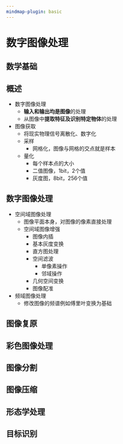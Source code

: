 ```yaml
---
mindmap-plugin: basic
---
```


# 数字图像处理

## 数学基础
## 概述
- 数字图像处理
    - **输入和输出均是图像**的处理
    - 从图像中**提取特征及识别特定物体**的处理
- 图像获取
    - 将现实物理信号离散化、数字化
    - 采样
        - 网格化，图像与网格的交点就是样本
    - 量化
        - 每个样本点的大小
        - 二值图像，1bit，2个值
        - 灰度图，8bit，256个值

## 数字图像处理
- 空间域图像处理
	- 图像平面本身，对图像的像素直接处理
    - 空间域图像增强
        - 图像内插
        - 基本灰度变换
        - 直方图处理
        - 空间滤波
            - 单像素操作
            - 邻域操作
		- 几何空间变换
		- 图像配准
- 频域图像处理
	- 修改图像的频谱例如傅里叶变换为基础

## 图像复原

## 彩色图像处理

## 图像分割

## 图像压缩

## 形态学处理

## 目标识别
